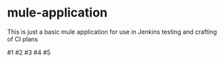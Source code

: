 mule-application
================

This is just a basic mule application for use in Jenkins testing and crafting of CI plans

#1
#2
#3
#4
#5

